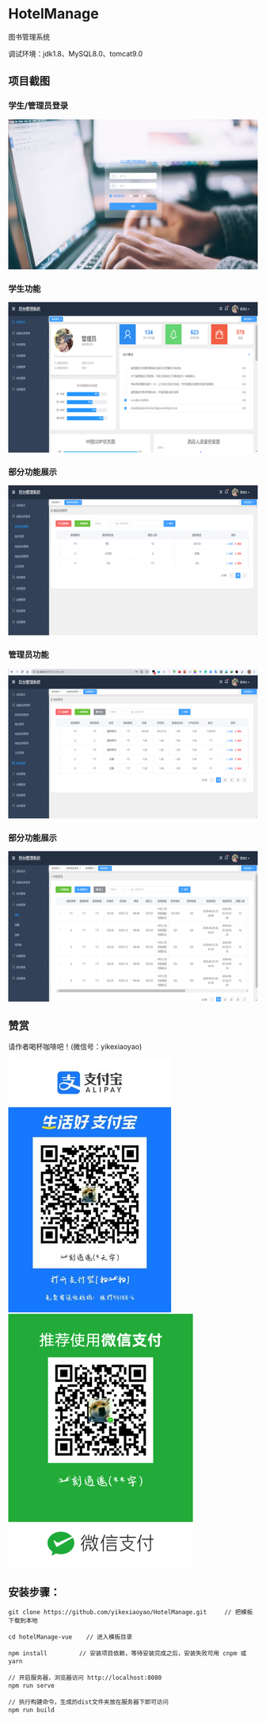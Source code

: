 # HotelManage

 图书管理系统

 调试环境：jdk1.8、MySQL8.0、tomcat9.0
	

## 项目截图

### 学生/管理员登录

![Image text](https://github.com/yikexiaoyao/HotelManage/blob/master/images/1.png)

### 学生功能

![Image text](https://github.com/yikexiaoyao/HotelManage/blob/master/images/2.png)

### 部分功能展示

![Image text](https://github.com/yikexiaoyao/HotelManage/blob/master/images/3.png)

### 管理员功能

![Image text](https://github.com/yikexiaoyao/HotelManage/blob/master/images/4.png)

### 部分功能展示

![Image text](https://github.com/yikexiaoyao/HotelManage/blob/master/images/5.png)

## 赞赏

请作者喝杯咖啡吧！(微信号：yikexiaoyao)

![Image text](https://github.com/yikexiaoyao/BookManage/blob/master/images/zhifubao.jpg) ![Image text](https://github.com/yikexiaoyao/BookManage/blob/master/images/weixin.png)



## 安装步骤：

	git clone https://github.com/yikexiaoyao/HotelManage.git     // 把模板下载到本地
	
	cd hotelManage-vue    // 进入模板目录
	
	npm install         // 安装项目依赖，等待安装完成之后，安装失败可用 cnpm 或 yarn
	
	// 开启服务器，浏览器访问 http://localhost:8080
	npm run serve
	
	// 执行构建命令，生成的dist文件夹放在服务器下即可访问
	npm run build